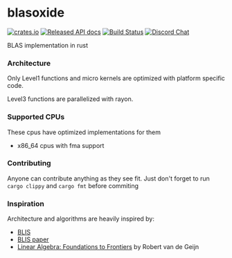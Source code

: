 # blasoxide

[![crates.io](https://meritbadge.herokuapp.com/blasoxide)](https://crates.io/crates/blasoxide)
[![Released API docs](https://docs.rs/blasoxide/badge.svg)](https://docs.rs/blasoxide)
[![Build Status](https://travis-ci.org/oezgurmakkurt/blasoxide.svg?branch=master)](https://travis-ci.org/oezgurmakkurt/blasoxide)
[![Discord Chat](https://img.shields.io/discord/591901895292092417.svg)](https://discord.gg/x4EJ5Bx)

BLAS implementation in rust

### Architecture

Only Level1 functions and micro kernels are optimized with platform specific code.

Level3 functions are parallelized with rayon.

### Supported CPUs
These cpus have optimized implementations for them

- x86_64 cpus with fma support

### Contributing
Anyone can contribute anything as they see fit. Just don't forget to run `cargo clippy` and `cargo fmt` before commiting

### Inspiration
Architecture and algorithms are heavily inspired by:
- [BLIS](https://github.com/flame/blis)
- [BLIS paper](http://www.cs.utexas.edu/users/flame/pubs/blis1_toms_rev3.pdf)
- [Linear Algebra: Foundations to Frontiers](http://www.ulaff.net/) by Robert van de Geijn
